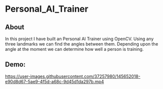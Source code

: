 # Personal_AI_Trainer

## About

In this project I have built an Personal AI Trainer using OpenCV. Using any three landmarks we can find the angles between them. Depending upon the angle at the moment we can determine how well a person is training.

## Demo:


https://user-images.githubusercontent.com/37257980/145652018-e90d8d67-5ae9-4f5d-a68c-9d45d1da297b.mp4

